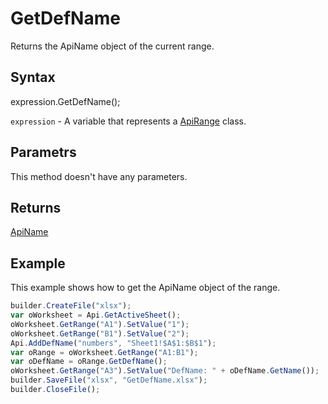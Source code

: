# GetDefName

Returns the ApiName object of the current range.

## Syntax

expression.GetDefName();

`expression` - A variable that represents a [ApiRange](../ApiRange.md) class.

## Parametrs

This method doesn't have any parameters.

## Returns

[ApiName](../../ApiName/ApiName.md)

## Example

This example shows how to get the ApiName object of the range.

```javascript
builder.CreateFile("xlsx");
var oWorksheet = Api.GetActiveSheet();
oWorksheet.GetRange("A1").SetValue("1");
oWorksheet.GetRange("B1").SetValue("2");
Api.AddDefName("numbers", "Sheet1!$A$1:$B$1");
var oRange = oWorksheet.GetRange("A1:B1");
var oDefName = oRange.GetDefName();
oWorksheet.GetRange("A3").SetValue("DefName: " + oDefName.GetName());
builder.SaveFile("xlsx", "GetDefName.xlsx");
builder.CloseFile();
```